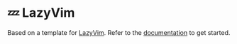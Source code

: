 # 💤 LazyVim

Based on a template for [LazyVim](https://github.com/LazyVim/LazyVim).
Refer to the [documentation](https://lazyvim.github.io/installation) to get started.
